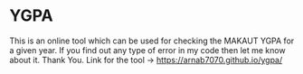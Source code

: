 # YGPA
This is an online tool which can be used for checking the MAKAUT YGPA for a given year. If you find out any type of error in my code then let me know about it. Thank You. Link for the tool -> https://arnab7070.github.io/ygpa/

